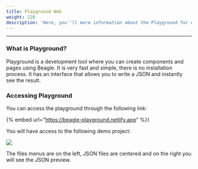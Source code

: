 ```yaml
---
title: Playground Web
weight: 220
description: 'Here, you''ll more information about the Playground for web.'
---
```


---

### What is Playground? 

Playground is a development tool where you can create components and pages using Beagle. It is very fast and simple, there is no installation process. It has an interface that allows you to write a JSON and instantly see the result.

### Accessing **Playground**

You can access the playground through the following link: 

{% embed url="https://beagle-playground.netlify.app" %}}

You will have access to the following demo project: 

![](/shared/image%20%2827%29.png)

The files menus are on the left, JSON files are centered and on the right you will see the JSON preview.
